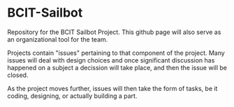 # BCIT-Sailbot
Repository for the BCIT Sailbot Project. This github page will also serve as an organizational tool for the team.

Projects contain "issues" pertaining to that component of the project. Many issues will deal with design choices and once significant discussion has happened on a subject a decission will take place, and then the issue will be closed.

As the project moves further, issues will then take the form of tasks, be it coding, designing, or actually building a part.
